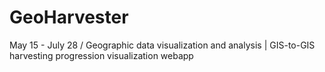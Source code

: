 # GeoHarvester
May 15 - July 28 / Geographic data visualization and analysis | GIS-to-GIS harvesting progression visualization webapp
